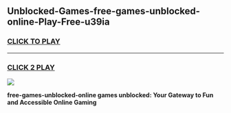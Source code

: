 
## Unblocked-Games-free-games-unblocked-online-Play-Free-u39ia
<h3>
<a href="https://premium76.site?title=free-games-unblocked-online&ref=10A">CLICK TO PLAY</a></h3>
<hr>

<h3>
<a href="https://premium76.site?title=free-games-unblocked-online&ref=10A">CLICK 2 PLAY</a>
  
</h3>

<a href="https://premium76.site?title=free-games-unblocked-online&ref=10A"><img src="https://clearcache.store/games.png"></a>


**free-games-unblocked-online games unblocked: Your Gateway to Fun and Accessible Online Gaming**

